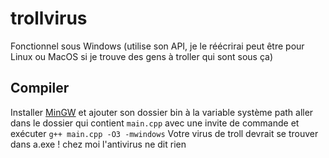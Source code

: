 # trollvirus
Fonctionnel sous Windows (utilise son API, je le réécrirai peut être pour Linux ou MacOS si je trouve des gens à troller qui sont sous ça)
## Compiler
Installer [MinGW](https://sourceforge.net/projects/mingw/) et ajouter son dossier bin à la variable système path
aller dans le dossier qui contient `main.cpp` avec une invite de commande et exécuter `g++ main.cpp -O3 -mwindows`
Votre virus de troll devrait se trouver dans a.exe !
chez moi l'antivirus ne dit rien
